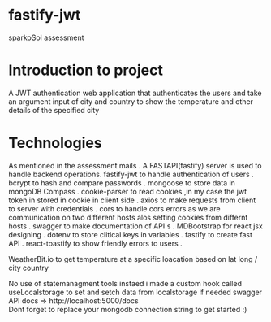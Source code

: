 # fastify-jwt
 sparkoSol assessment
# Introduction to project
 A JWT authentication web application that authenticates the users and take an argument input of city and country to show the temperature and other details of the specified city
 # Technologies
  As mentioned in the assessment mails .  A FASTAPI(fastify) server is used to handle backend operations. 
  fastify-jwt to handle authentication of users .
  bcrypt to hash and compare passwords .
  mongoose to store data in mongoDB Compass .
  cookie-parser to read cookies ,in my case the jwt token in stored in cookie in client side .
  axios to make requests from client to server with credentials .
  cors to handle cors errors as we are communication on two different hosts alos setting cookies from differnt hosts .
  swagger to make documentation of API's .
  MDBootstrap for react jsx designing .
  dotenv to store clitical keys in variables .
  fastify to create fast API .
  react-toastify to show friendly errors to users .
  
  WeatherBit.io to get temperature at a specific loacation based on lat long / city country

  No use of statemanagment tools instaed i made a custom hook called useLocalstorage to set and setch data from localstorage if needed
  swagger API docs => http://localhost:5000/docs   
  Dont forget to replace your mongodb connection string to get started :)
